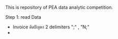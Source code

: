 This is repository of PEA data analytic competition.


Step 1: read Data
- Invoice ติดปัญหา 2 delimiters ";" , "N;"
-   
